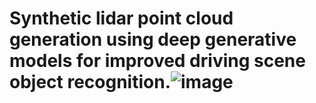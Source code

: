 # Synthetic lidar point cloud generation using deep generative models for improved driving scene object recognition.![image](https://github.com/AAAALEX-XIANG/Synthetic-Lidar-Generation/assets/55607383/8a2699b1-d909-4df8-b2f2-e4f4c53728c3)
